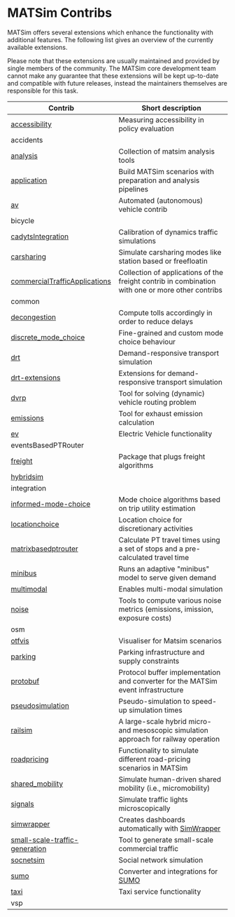 # MATSim Contribs

MATSim offers several extensions which enhance the functionality with additional features. 
The following list gives an overview of the currently available extensions.

Please note that these extensions are usually maintained and provided by single members of the community. 
The MATSim core development team cannot make any guarantee that these extensions will be kept up-to-date and compatible with future releases, instead the maintainers themselves are responsible for this task.


| Contrib                                                                  | Short description                               |
|--------------------------------------------------------------------------|-------------------------------------------------|
| [accessibility](accessibility/README.md)                                 | Measuring accessibility in policy evaluation
| accidents                                                                |
| [analysis](analysis/README.md)                                           |  Collection of matsim analysis tools
| [application](application/README.md)                                     | Build MATSim scenarios with preparation and analysis pipelines
| [av](av/README.md)                                                       | Automated (autonomous) vehicle contrib
| bicycle                                                                  |
| [cadytsIntegration](cadytsIntegration/README.md)                         | Calibration of dynamics traffic simulations
| [carsharing](carsharing/README.md)                                       | Simulate carsharing modes like station based or freefloatin
| [commercialTrafficApplications](commercialTrafficApplications/README.md) | Collection of applications of the freight contrib in combination with one or more other contribs
| common                                                                   |
| [decongestion](decongestion/README.md)                                   | Compute tolls accordingly in order to reduce delays
| [discrete_mode_choice](discrete_mode_choice/README.md)                   |  Fine-grained and custom mode choice behaviour  
| [drt](drt/README.md)                                                     |  Demand-responsive transport simulation
| [drt-extensions](drt-extensions/README.md)                               |  Extensions for demand-responsive transport simulation
| [dvrp](dvrp/README.md)                                                   | Tool for solving (dynamic) vehicle routing problem
| [emissions](emissions/README.md)                                         | Tool for exhaust emission calculation
| [ev](ev/README.md)                                                       | Electric Vehicle functionality
| eventsBasedPTRouter                                                      |
| [freight](freight/README.md)                                             | Package that plugs freight algorithms
| [hybridsim](hybridsim/README.md)                                         |
| integration                                                              |
| [informed-mode-choice](informed-mode-choice/README.md)                   | Mode choice algorithms based on trip utility estimation
| [locationchoice](locationchoice/README.md)                               | Location choice for discretionary activities
| [matrixbasedptrouter](matrixbasedptrouter/README.md)                     | Calculate PT travel times using a set of stops and a pre-calculated travel time 
| [minibus](minibus/README.md)                                             | Runs an adaptive "minibus" model to serve given demand
| [multimodal](multimodal/README.md)                                       | Enables multi-modal simulation
| [noise](noise/README.md)                                                 | Tools to compute various noise metrics (emissions, imission, exposure costs)
| osm                                                                      |
| [otfvis](otfvis/README.md)                                               | Visualiser for Matsim scenarios
| [parking](parking/README.md)                                             | Parking infrastructure and supply constraints
| [protobuf](protobuf/README.md)                                           | Protocol buffer implementation and converter for the MATSim event infrastructure
| [pseudosimulation](pseudosimulation/README.md)                           | Pseudo-simulation to speed-up simulation times
| [railsim](railsim/README.md)                                             | A large-scale hybrid micro- and mesoscopic simulation approach for railway operation
| [roadpricing](roadpricing/README.md)                                     | Functionality to simulate different road-pricing scenarios in MATSim
| [shared_mobility](shared_mobility/README.md)                             | Simulate human-driven shared mobility (i.e., micromobility)
| [signals](signals/README.md)                                             | Simulate traffic lights microscopically
| [simwrapper](simwrapper/README.md)                                       | Creates dashboards automatically with [SimWrapper](https://simwrapper.github.io/)
| [small-scale-traffic-generation](small-scale-traffic-generation/README.md)       | Tool to generate small-scale commercial traffic
| [socnetsim](socnetsim/README.md)                                         | Social network simulation
| [sumo](sumo/README.md)                                                   | Converter and integrations for [SUMO](https://sumo.dlr.de/])
| [taxi](taxi/README.md)                                                   | Taxi service functionality
| vsp                                                                      |
